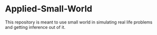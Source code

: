 # Applied-Small-World
This repository is meant to use small world in simulating real life problems and getting inference out of it.
